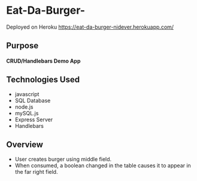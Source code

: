 # Eat-Da-Burger-

Deployed on Heroku
https://eat-da-burger-nidever.herokuapp.com/

## Purpose
#### CRUD/Handlebars Demo App

## Technologies Used
* javascript
* SQL Database
* node.js
* mySQL.js
* Express Server
* Handlebars
  
## Overview
* User creates burger using middle field.
* When consumed, a boolean changed in the table causes it to appear in the far right field.
